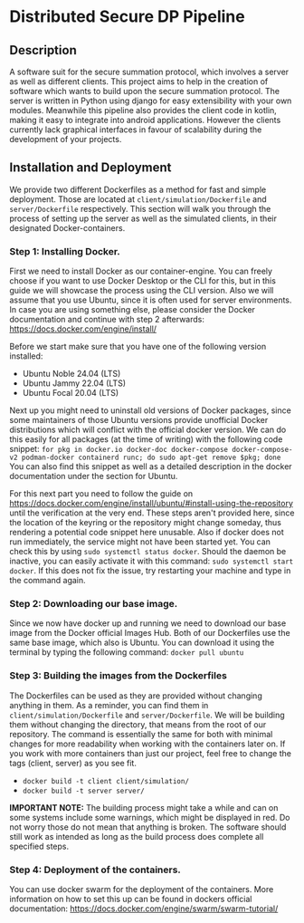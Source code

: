 # Distributed Secure DP Pipeline 

## Description
A software suit for the secure summation protocol, which involves a server as well as different clients.
This project aims to help in the creation of software which wants to build upon the secure summation protocol.
The server is written in Python using django for easy extensibility with your own modules. 
Meanwhile this pipeline also provides the client code in kotlin, making it easy to integrate into android applications.
However the clients currently lack graphical interfaces in favour of scalability during the development of your projects.

## Installation and Deployment
We provide two different Dockerfiles as a method for fast and simple deployment.
Those are located at `client/simulation/Dockerfile` and `server/Dockerfile` respectively.
This section will walk you through the process of setting up the server as well as the simulated clients, in their designated Docker-containers.

### Step 1: Installing Docker.
First we need to install Docker as our container-engine.
You can freely choose if you want to use Docker Desktop or the CLI for this, but in this guide we will showcase the process using the CLI version.
Also we will assume that you use Ubuntu, since it is often used for server environments.
In case you are using something else, please consider the Docker documentation and continue with step 2 afterwards: https://docs.docker.com/engine/install/

Before we start make sure that you have one of the following version installed:
- Ubuntu Noble 24.04 (LTS)
- Ubuntu Jammy 22.04 (LTS)
- Ubuntu Focal 20.04 (LTS)

Next up you might need to uninstall old versions of Docker packages, since some maintainers of those Ubuntu versions provide unofficial Docker distributions which will conflict with the official docker version. 
We can do this easily for all packages (at the time of writing) with the following code snippet:
`for pkg in docker.io docker-doc docker-compose docker-compose-v2 podman-docker containerd runc; do sudo apt-get remove $pkg; done`
You can also find this snippet as well as a detailed description in the docker documentation under the section for Ubuntu.

For this next part you need to follow the guide on https://docs.docker.com/engine/install/ubuntu/#install-using-the-repository until the verification at the very end.
These steps aren't provided here, since the location of the keyring or the repository might change someday, thus rendering a potential code snippet here unusable.
Also if docker does not run immediately, the service might not have been started yet.
You can check this by using `sudo systemctl status docker`.
Should the daemon be inactive, you can easily activate it with this command: `sudo systemctl start docker`.
If this does not fix the issue, try restarting your machine and type in the command again.

### Step 2: Downloading our base image.
Since we now have docker up and running we need to download our base image from the Docker official Images Hub.
Both of our Dockerfiles use the same base image, which also is Ubuntu.
You can download it using the terminal by typing the following command: `docker pull ubuntu`

### Step 3: Building the images from the Dockerfiles
The Dockerfiles can be used as they are provided without changing anything in them.
As a reminder, you can find them in `client/simulation/Dockerfile` and `server/Dockerfile`. We will be building them without changing the directory, that means from the root of our repository.
The command is essentially the same for both with minimal changes for more readability when working with the containers later on. If you work with more containers than just our project, feel free to change the tags (client, server) as you see fit.
- `docker build -t client client/simulation/`
- `docker build -t server server/`

**IMPORTANT NOTE:** The building process might take a while and can on some systems include some warnings, which might be displayed in red. Do not worry those do not mean that anything is broken. The software should still work as intended as long as the build process does complete all specified steps.

### Step 4: Deployment of the containers.
You can use docker swarm for the deployment of the containers. 
More information on how to set this up can be found in dockers official documentation: https://docs.docker.com/engine/swarm/swarm-tutorial/ 
